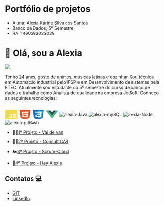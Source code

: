 # Portfólio de projetos
- Aluna: Alexia Karine Silva dos Santos
- Banco de Dados, 5º Semestre
- RA: 1460282023028

# 👋 Olá, sou a Alexia 
<img src = "https://github.com/alexiakarine/Bertoti/blob/master/Icons/WhatsApp%20Image%202022-09-20%20at%2000.09.16.jpeg" width= "20%"/>

Tenho 24 anos, gosto de animes, músicas latinas e cozinhar. Sou técnica em Automação industrial pelo IFSP e em Desenvolvimento de sistemas pela ETEC. Atualmente sou estudante do 5º semestre do curso de banco de dados e trabalho como Analista de qualidade na empresa JetSoft. Conheço as seguintes tecnologias:
 
<div style="display: inline_block"><br>
  <img align="center" alt="alexia-Js" height="30" width="40" src="https://raw.githubusercontent.com/devicons/devicon/master/icons/javascript/javascript-plain.svg">
  <img align="center" alt="alexia-HTML" height="30" width="40" src="https://raw.githubusercontent.com/devicons/devicon/master/icons/html5/html5-original.svg">
  <img align="center" alt="alexia-CSS" height="30" width="40" src="https://raw.githubusercontent.com/devicons/devicon/master/icons/css3/css3-original.svg">
  <img align="center" alt="alexia-Js" height="30" width="40" src="https://raw.githubusercontent.com/devicons/devicon/master/icons/vuejs/vuejs-original.svg">
  <img align="center" alt="alexia-Java " height="65" width="70" src="https://icongr.am/devicon/java-original-wordmark.svg?size=128&color=currentColor">
  <img align="center" alt="alexia-mySQL " height="30" width="40" src="https://icongr.am/devicon/mysql-original.svg?size=128&color=currentColor">
  <img align="center" alt="alexia-Node " height="65" width="70" src="https://icongr.am/devicon/nodejs-original-wordmark.svg?size=128&color=currentColor">
  <img align="center" alt="alexia-gitBash " height="65" width="70" src="https://icongr.am/devicon/oracle-original.svg?size=128&color=currentColor">
 </div>

- :running_woman:[1º Projeto - Vai de van](https://github.com/alexiakarine/Bertoti/blob/main/Metodologia/API_1.md) 

- :biking_woman:[2º Projeto - Consult CAR](https://github.com/alexiakarine/Bertoti/blob/main/Metodologia/API_2.md)

- :motorcycle:[3º Projeto - Scrum-Cloud](https://github.com/alexiakarine/Bertoti/blob/main/Metodologia/API_3.md)

- :blue_car:[4º Projeto - Hey Alexia](https://github.com/alexiakarine/Bertoti/blob/main/Metodologia/API_4.md)


## Contatos 💻
* [GIT](https://github.com/alexiakarine)
* [LinkedIn](https://www.linkedin.com/feed/)


